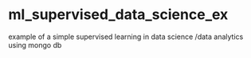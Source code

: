 # ml_supervised_data_science_ex
example of a simple supervised learning in data science /data analytics using mongo db
